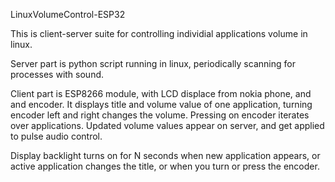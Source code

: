 LinuxVolumeControl-ESP32

This is client-server suite for controlling individial applications volume in linux.

Server part is python script running in linux, periodically scanning for processes with sound.

Client part is ESP8266 module, with LCD displace from nokia phone, and and encoder.
It displays title and volume value of one application, turning encoder left and right changes the volume. Pressing on encoder iterates over applications.
Updated volume values appear on server, and get applied to pulse audio control.

Display backlight turns on for N seconds when new application appears, or active application changes the title, or when you turn or press the encoder.
